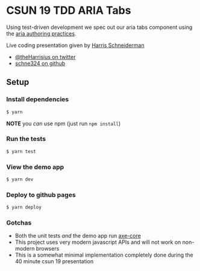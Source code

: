 # CSUN 19 TDD ARIA Tabs

Using test-driven development we spec out our aria tabs component using the [aria authoring practices](https://www.w3.org/TR/wai-aria-practices-1.1/#tabpanel).

Live coding presentation given by [Harris Schneiderman](https://www.harris-schneiderman.com)

* [@theHarrisius on twitter](https://twitter.com/theHarrisius)
* [schne324 on github](https:/github.com/schne324)

## Setup

### Install dependencies

```sh
$ yarn
```

**NOTE** you _can_ use npm (just run `npm install`)

### Run the tests

```sh
$ yarn test
```

### View the demo app

```sh
$ yarn dev
```

### Deploy to github pages

```sh
$ yarn deploy
```

### Gotchas

* Both the unit tests _and_ the demo app run [axe-core](https://github.com/dequelabs/axe-core)
* This project uses very modern javascript APIs and will not work on non-modern browsers
* This is a somewhat minimal implementation completely done during the 40 minute csun 19 presentation
